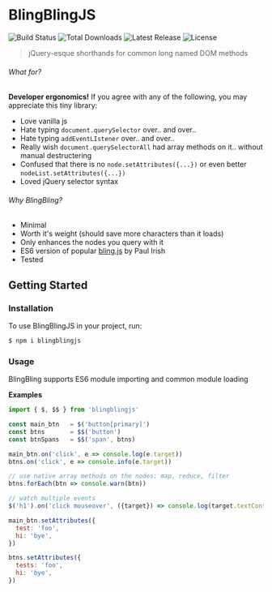 # BlingBlingJS
<p style="text-align='center'">
  <img src="https://img.shields.io/travis/argyleink/blingblingjs/master.svg" alt="Build Status">
  <img src="https://img.shields.io/npm/dt/blingblingjs.svg" alt="Total Downloads">
  <img src="https://img.shields.io/npm/v/blingblingjs.svg" alt="Latest Release">
  <img src="https://img.shields.io/npm/l/blingblingjs.svg" alt="License">
</p>

> jQuery-esque shorthands for common long named DOM methods

###### What for?
**Developer ergonomics!** 
If you agree with any of the following, you may appreciate this tiny library:
* Love vanilla js
* Hate typing `document.querySelector` over.. and over.. 
* Hate typing `addEventLIstener` over.. and over..
* Really wish `document.querySelectorAll` had array methods on it.. without manual destructering
* Confused that there is no `node.setAttributes({...})` or even better `nodeList.setAttributes({...})`
* Loved jQuery selector syntax

###### Why BlingBling?
- Minimal
- Worth it's weight (should save more characters than it loads)
- Only enhances the nodes you query with it
- ES6 version of popular [bling.js](https://gist.github.com/paulirish/12fb951a8b893a454b32) by Paul Irish
- Tested

<!-- [START getstarted] -->
## Getting Started

### Installation

To use BlingBlingJS in your project, run:

```bash
$ npm i blingblingjs
```

### Usage

BlingBling supports ES6 module importing and common module loading

**Examples**
```js
import { $, $$ } from 'blingblingjs'

const main_btn   = $('button[primary]')
const btns       = $$('button')
const btnSpans   = $$('span', btns)

main_btn.on('click', e => console.log(e.target))
btns.on('click', e => console.info(e.target))

// use native array methods on the nodes: map, reduce, filter
btns.forEach(btn => console.warn(btn))

// watch multiple events
$('h1').on('click mouseover', ({target}) => console.log(target.textContent))

main_btn.setAttributes({
  test: 'foo',
  hi: 'bye',
})

btns.setAttributes({
  tests: 'foo',
  hi: 'bye',
})
```
